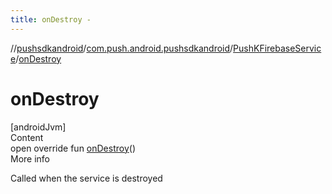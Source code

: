 ```yaml
---
title: onDestroy -
---
```

//[pushsdkandroid](../../index.md)/[com.push.android.pushsdkandroid](../index.md)/[PushKFirebaseService](index.md)/[onDestroy](on-destroy.md)



# onDestroy  
[androidJvm]  
Content  
open override fun [onDestroy](on-destroy.md)()  
More info  


Called when the service is destroyed

  



